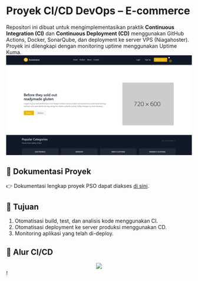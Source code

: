 # Proyek CI/CD DevOps – E-commerce

Repositori ini dibuat untuk mengimplementasikan praktik **Continuous Integration (CI)** dan **Continuous Deployment (CD)** menggunakan GitHub Actions, Docker, SonarQube, dan deployment ke server VPS (Niagahoster). Proyek ini dilengkapi dengan monitoring uptime menggunakan Uptime Kuma.
![image_alt](https://github.com/zicorociz/cobadevops3/blob/b0dfc7a6d8dace330440f8e79e5b77ea70ceda42/website%20page.png)

## 📄 Dokumentasi Proyek
👉 Dokumentasi lengkap proyek PSO dapat diakses [di sini](https://docs.google.com/document/d/1a2DzO4n6TFwfom2k698a_BO9H8oXvmMIc7KmMnWqqIs/edit?tab=t.0).


## 📌 Tujuan

1. Otomatisasi build, test, dan analisis kode menggunakan CI.
2. Otomatisasi deployment ke server produksi menggunakan CD.
3. Monitoring aplikasi yang telah di-deploy.

## 🔁 Alur CI/CD

<div align="center">
  <img src="https://github.com/user-attachments/assets/b42d1fc4-9a6d-4673-a56e-b9be2d94229f" width="700"/>
</div>!
